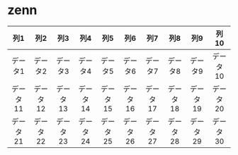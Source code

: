 # zenn
| 列1 | 列2 | 列3 | 列4 | 列5 | 列6 | 列7 | 列8 | 列9 | 列10 |
|:---:|:---:|:---:|:---:|:---:|:---:|:---:|:---:|:---:|:---:|
| データ1 | データ2 | データ3 | データ4 | データ5 | データ6 | データ7 | データ8 | データ9 | データ10 |
| データ11 | データ12 | データ13 | データ14 | データ15 | データ16 | データ17 | データ18 | データ19 | データ20 |
| データ21 | データ22 | データ23 | データ24 | データ25 | データ26 | データ27 | データ28 | データ29 | データ30 |
